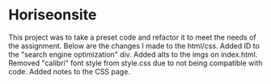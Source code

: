 # Horiseonsite
This project was to take a preset code and refactor it to meet the needs of the assignment. Below are the changes I made to the html/css. Added ID to the "search engine optimization" div. Added alts to the imgs on index.html. Removed "calibri" font style from style.css due to not being compatible with code. Added notes to the CSS page.
